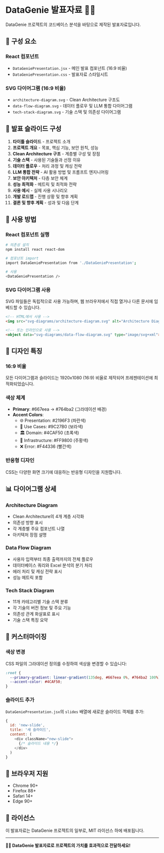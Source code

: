 # DataGenie 발표자료 🧞‍♂️

DataGenie 프로젝트의 코드베이스 분석을 바탕으로 제작된 발표자료입니다.

## 📁 구성 요소

### React 컴포넌트
- `DataGeniePresentation.jsx` - 메인 발표 컴포넌트 (16:9 비율)
- `DataGeniePresentation.css` - 발표자료 스타일시트

### SVG 다이어그램 (16:9 비율)
- `architecture-diagram.svg` - Clean Architecture 구조도
- `data-flow-diagram.svg` - 데이터 플로우 및 LLM 통합 다이어그램
- `tech-stack-diagram.svg` - 기술 스택 및 의존성 다이어그램

## 🎯 발표 슬라이드 구성

1. **타이틀 슬라이드** - 프로젝트 소개
2. **프로젝트 개요** - 목표, 핵심 기능, 보안 원칙, 성능
3. **Clean Architecture 구조** - 계층별 구성 및 장점
4. **기술 스택** - 사용된 기술들과 선정 이유
5. **데이터 플로우** - 처리 과정 및 캐싱 전략
6. **LLM 통합 전략** - AI 활용 방법 및 프롬프트 엔지니어링
7. **보안 아키텍처** - 다층 보안 체계
8. **성능 최적화** - 메트릭 및 최적화 전략
9. **사용 예시** - 실제 사용 시나리오
10. **개발 로드맵** - 진행 상황 및 향후 계획
11. **결론 및 향후 계획** - 성과 및 다음 단계

## 🚀 사용 방법

### React 컴포넌트 실행

```bash
# 의존성 설치
npm install react react-dom

# 컴포넌트 import
import DataGeniePresentation from './DataGeniePresentation';

# 사용
<DataGeniePresentation />
```

### SVG 다이어그램 사용

SVG 파일들은 독립적으로 사용 가능하며, 웹 브라우저에서 직접 열거나 다른 문서에 임베드할 수 있습니다.

```html
<!-- HTML에서 사용 -->
<img src="svg-diagrams/architecture-diagram.svg" alt="Architecture Diagram" />

<!-- 또는 인라인으로 사용 -->
<object data="svg-diagrams/data-flow-diagram.svg" type="image/svg+xml"></object>
```

## 🎨 디자인 특징

### 16:9 비율
모든 다이어그램과 슬라이드는 1920x1080 (16:9) 비율로 제작되어 프레젠테이션에 최적화되었습니다.

### 색상 체계
- **Primary**: #667eea → #764ba2 (그라데이션 배경)
- **Accent Colors**:
  - 🌐 Presentation: #2196F3 (파란색)
  - 💼 Use Cases: #9C27B0 (보라색)
  - 🏛️ Domain: #4CAF50 (초록색)
  - 🔧 Infrastructure: #FF9800 (주황색)
  - ❌ Error: #F44336 (빨간색)

### 반응형 디자인
CSS는 다양한 화면 크기에 대응하는 반응형 디자인을 지원합니다.

## 📊 다이어그램 상세

### Architecture Diagram
- Clean Architecture의 4개 계층 시각화
- 의존성 방향 표시
- 각 계층별 주요 컴포넌트 나열
- 아키텍처 장점 설명

### Data Flow Diagram
- 사용자 입력부터 최종 출력까지의 전체 플로우
- 데이터베이스 쿼리와 Excel 분석의 분기 처리
- 에러 처리 및 캐싱 전략 표시
- 성능 메트릭 포함

### Tech Stack Diagram
- 11개 카테고리별 기술 스택 분류
- 각 기술의 버전 정보 및 주요 기능
- 의존성 관계 화살표로 표시
- 기술 스택 특징 요약

## 🔧 커스터마이징

### 색상 변경
CSS 파일의 그라데이션 정의를 수정하여 색상을 변경할 수 있습니다:

```css
:root {
  --primary-gradient: linear-gradient(135deg, #667eea 0%, #764ba2 100%);
  --accent-color: #4CAF50;
}
```

### 슬라이드 추가
`DataGeniePresentation.jsx`의 `slides` 배열에 새로운 슬라이드 객체를 추가:

```javascript
{
  id: 'new-slide',
  title: '새 슬라이드',
  content: (
    <div className="new-slide">
      {/* 슬라이드 내용 */}
    </div>
  )
}
```

## 📱 브라우저 지원

- Chrome 90+
- Firefox 88+
- Safari 14+
- Edge 90+

## 📄 라이선스

이 발표자료는 DataGenie 프로젝트의 일부로, MIT 라이선스 하에 배포됩니다.

---

**🧞‍♂️ DataGenie 발표자료로 프로젝트의 가치를 효과적으로 전달하세요!**
